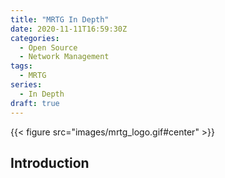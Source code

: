 ```yaml
---
title: "MRTG In Depth"
date: 2020-11-11T16:59:30Z
categories:
  - Open Source
  - Network Management
tags:
  - MRTG
series: 
  - In Depth
draft: true
---
```


<!--more-->

{{< figure src="images/mrtg_logo.gif#center" >}}

## Introduction
